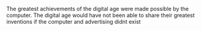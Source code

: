 The greatest achievements of the digital age were made possible by the computer. The digital age would have not been able to share their greatest inventions if the computer and advertising didnt exist 

